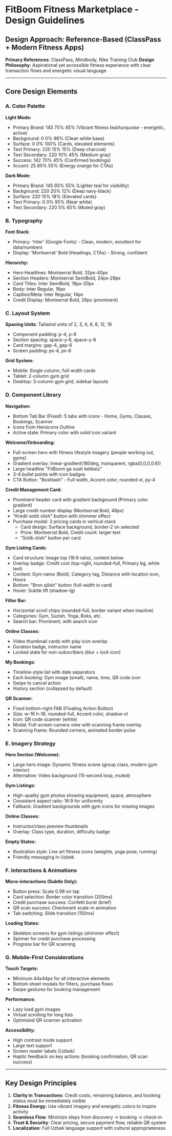 # FitBoom Fitness Marketplace - Design Guidelines

## Design Approach: Reference-Based (ClassPass + Modern Fitness Apps)

**Primary References**: ClassPass, Mindbody, Nike Training Club
**Design Philosophy**: Aspirational yet accessible fitness experience with clear transaction flows and energetic visual language

---

## Core Design Elements

### A. Color Palette

**Light Mode:**
- Primary Brand: 145 75% 45% (Vibrant fitness teal/turquoise - energetic, active)
- Background: 0 0% 98% (Clean white base)
- Surface: 0 0% 100% (Cards, elevated elements)
- Text Primary: 220 15% 15% (Deep charcoal)
- Text Secondary: 220 10% 45% (Medium gray)
- Success: 142 70% 45% (Confirmed bookings)
- Accent: 25 85% 55% (Energy orange for CTAs)

**Dark Mode:**
- Primary Brand: 145 65% 55% (Lighter teal for visibility)
- Background: 220 20% 12% (Deep navy-black)
- Surface: 220 15% 18% (Elevated cards)
- Text Primary: 0 0% 95% (Near white)
- Text Secondary: 220 5% 65% (Muted gray)

### B. Typography

**Font Stack**: 
- Primary: 'Inter' (Google Fonts) - Clean, modern, excellent for data/numbers
- Display: 'Montserrat' Bold (Headings, CTAs) - Strong, confident

**Hierarchy:**
- Hero Headlines: Montserrat Bold, 32px-40px
- Section Headers: Montserrat SemiBold, 24px-28px
- Card Titles: Inter SemiBold, 18px-20px
- Body: Inter Regular, 16px
- Caption/Meta: Inter Regular, 14px
- Credit Display: Montserrat Bold, 28px (prominent)

### C. Layout System

**Spacing Units**: Tailwind units of 2, 3, 4, 6, 8, 12, 16
- Component padding: p-4, p-6
- Section spacing: space-y-6, space-y-8
- Card margins: gap-4, gap-6
- Screen padding: px-4, px-6

**Grid System:**
- Mobile: Single column, full-width cards
- Tablet: 2-column gym grid
- Desktop: 3-column gym grid, sidebar layouts

### D. Component Library

**Navigation:**
- Bottom Tab Bar (Fixed): 5 tabs with icons - Home, Gyms, Classes, Bookings, Scanner
- Icons from Heroicons Outline
- Active state: Primary color with solid icon variant

**Welcome/Onboarding:**
- Full-screen hero with fitness lifestyle imagery (people working out, gyms)
- Gradient overlay: linear-gradient(180deg, transparent, rgba(0,0,0,0.6))
- Large headline "FitBoom ga xush kelibsiz"
- 3-4 bullet points with icon badges
- CTA Button: "Boshlash" - Full width, Accent color, rounded-xl, py-4

**Credit Management Card:**
- Prominent header card with gradient background (Primary color gradient)
- Large credit number display (Montserrat Bold, 48px)
- "Kredit sotib olish" button with shimmer effect
- Purchase modal: 3 pricing cards in vertical stack
  - Card design: Surface background, border-2 on selected
  - Price: Montserrat Bold, Credit count: larger text
  - "Sotib olish" button per card

**Gym Listing Cards:**
- Card structure: Image top (16:9 ratio), content below
- Overlay badge: Credit cost (top-right, rounded-full, Primary bg, white text)
- Content: Gym name (Bold), Category tag, Distance with location icon, Hours
- Bottom: "Bron qilish" button (full-width in card)
- Hover: Subtle lift (shadow-lg)

**Filter Bar:**
- Horizontal scroll chips (rounded-full, border variant when inactive)
- Categories: Gym, Suzish, Yoga, Boks, etc.
- Search bar: Prominent, with search icon

**Online Classes:**
- Video thumbnail cards with play icon overlay
- Duration badge, instructor name
- Locked state for non-subscribers (blur + lock icon)

**My Bookings:**
- Timeline-style list with date separators
- Each booking: Gym image (small), name, time, QR code icon
- Swipe to cancel action
- History section (collapsed by default)

**QR Scanner:**
- Fixed bottom-right FAB (Floating Action Button)
- Size: w-16 h-16, rounded-full, Accent color, shadow-xl
- Icon: QR code scanner (white)
- Modal: Full-screen camera view with scanning frame overlay
- Scanning frame: Rounded corners, animated border pulse

### E. Imagery Strategy

**Hero Section (Welcome):**
- Large hero image: Dynamic fitness scene (group class, modern gym interior)
- Alternative: Video background (15-second loop, muted)

**Gym Listings:**
- High-quality gym photos showing equipment, space, atmosphere
- Consistent aspect ratio: 16:9 for uniformity
- Fallback: Gradient backgrounds with gym icons for missing images

**Online Classes:**
- Instructor/class preview thumbnails
- Overlay: Class type, duration, difficulty badge

**Empty States:**
- Illustration style: Line art fitness icons (weights, yoga pose, running)
- Friendly messaging in Uzbek

### F. Interactions & Animations

**Micro-interactions (Subtle Only):**
- Button press: Scale 0.98 on tap
- Card selection: Border color transition (200ms)
- Credit purchase success: Confetti burst (brief)
- QR scan success: Checkmark scale-in animation
- Tab switching: Slide transition (150ms)

**Loading States:**
- Skeleton screens for gym listings (shimmer effect)
- Spinner for credit purchase processing
- Progress bar for QR scanning

### G. Mobile-First Considerations

**Touch Targets:**
- Minimum 44x44px for all interactive elements
- Bottom sheet modals for filters, purchase flows
- Swipe gestures for booking management

**Performance:**
- Lazy load gym images
- Virtual scrolling for long lists
- Optimized QR scanner activation

**Accessibility:**
- High contrast mode support
- Large text support
- Screen reader labels (Uzbek)
- Haptic feedback on key actions (booking confirmation, QR scan success)

---

## Key Design Principles

1. **Clarity in Transactions**: Credit costs, remaining balance, and booking status must be immediately visible
2. **Fitness Energy**: Use vibrant imagery and energetic colors to inspire activity
3. **Seamless Flow**: Minimize steps from discovery → booking → check-in
4. **Trust & Security**: Clear pricing, secure payment flow, reliable QR system
5. **Localization**: Full Uzbek language support with cultural appropriateness